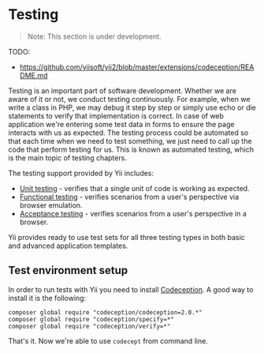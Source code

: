 Testing
=======

> Note: This section is under development.

TODO:

- https://github.com/yiisoft/yii2/blob/master/extensions/codeception/README.md

Testing is an important part of software development. Whether we are aware of it or not, we conduct testing continuously.
For example, when we write a class in PHP, we may debug it step by step or simply use echo or die statements to verify
that implementation is correct. In case of web application we're entering some test data in forms to ensure the page
interacts with us as expected. The testing process could be automated so that each time when we need to test something,
we just need to call up the code that perform testing for us. This is known as automated testing, which is the main topic
of testing chapters.

The testing support provided by Yii includes:

- [Unit testing](test-unit.md) - verifies that a single unit of code is working as expected.
- [Functional testing](test-functional.md) - verifies scenarios from a user's perspective via browser emulation.
- [Acceptance testing](test-acceptance.md) - verifies scenarios from a user's perspective in a browser.

Yii provides ready to use test sets for all three testing types in both basic and advanced application templates.  

Test environment setup
----------------------

In order to run tests with Yii you need to install [Codeception](http://codeception.com/). A good way to install it is
the following:

```
composer global require "codeception/codeception=2.0.*"
composer global require "codeception/specify=*"
composer global require "codeception/verify=*"
```

That's it. Now we're able to use `codecept` from command line.
